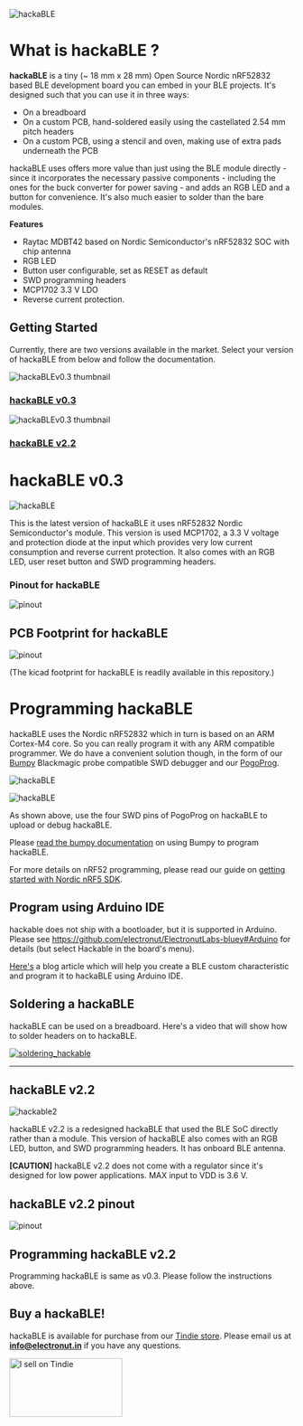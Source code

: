 ![hackaBLE](docs/hackaBLEv0.3/hackable_v0.3.jpg)
# What is hackaBLE ?

**hackaBLE** is a tiny (~ 18 mm x 28 mm) Open Source Nordic nRF52832 based BLE development board you can embed in your BLE projects. It's designed such that you can use it in three ways:

- On a breadboard
- On a custom PCB, hand-soldered easily using the castellated 2.54 mm pitch headers
- On a custom PCB, using a stencil and oven, making use of extra pads underneath the PCB

hackaBLE uses offers more value than just using the BLE module directly - since it incorporates the necessary passive components - including the ones for the buck converter for power saving - and adds an RGB LED and a button for convenience. It's also much easier to solder than the bare modules. 

**Features**

- Raytac MDBT42 based on Nordic Semiconductor's nRF52832 SOC with chip antenna
- RGB LED
- Button user configurable, set as RESET as default
- SWD programming headers
- MCP1702 3.3 V LDO
- Reverse current protection.

## Getting Started

Currently, there are two versions available in the market. Select your version of hackaBLE from below and follow the documentation. 

![hackaBLEv0.3 thumbnail](docs/hackaBLEv0.3/thumbnail.jpg)
<h3><a href="#hackaBLE_v0.3">hackaBLE v0.3</a></h3>

![hackaBLEv0.3 thumbnail](docs/hackaBLEv2.2/thumbnail.jpg)
<h3><a href="#hackaBLE_v2.2">hackaBLE v2.2</a></h3>

<h1 id="hackaBLE_v0.3"> hackaBLE v0.3 </h1>

![hackaBLE](docs/hackaBLEv0.3/hackable_v0.3.jpg)

This is the latest version of hackaBLE it uses nRF52832 Nordic Semiconductor's module. This version is used MCP1702, a 3.3 V voltage and protection diode at the input which provides very low current consumption and reverse current protection. It also comes with an RGB LED, user reset button and SWD programming headers.  

### Pinout for hackaBLE

![pinout](docs/hackaBLEv0.3/hackaBLE-pinout_V0.3.1.png)

## PCB Footprint for hackaBLE

![pinout](docs/hackaBLEv0.2/hackaBLE-dims.png)

(The kicad footprint for hackaBLE is readily available in this repository.)

<h1 id="#Programming hackaBLE"> Programming hackaBLE </h1>

hackaBLE uses the Nordic nRF52832 which in turn is based on an ARM Cortex-M4 core. So you can really program it with any ARM compatible programmer. We do have a convenient solution though, in the form of our [Bumpy][3] Blackmagic probe compatible SWD debugger and our [PogoProg][4].

![hackaBLE](docs/hackaBLEv0.2/hackaBLE-prog1.jpg)

![hackaBLE](docs/hackaBLEv0.2/hackaBLE-prog2.jpg)

As shown above, use the four SWD pins of PogoProg on hackaBLE to upload or debug hackaBLE.

Please [read the bumpy documentation][3] on using Bumpy to program hackaBLE.

For more details on nRF52 programming, please read our guide on [getting started with Nordic nRF5 SDK][1].

## Program using Arduino IDE

hackable does not ship with a bootloader, but it is supported in Arduino. Please see https://github.com/electronut/ElectronutLabs-bluey#Arduino for details (but select Hackable in the board's menu).

[Here's](https://electronut.in/using-hackable-with-arduino/) a blog article which will help you create a BLE custom characteristic and program it to hackaBLE using Arduino IDE.

## Soldering a hackaBLE

hackaBLE can be used on a breadboard. Here's a video that will show how to solder headers on to hackaBLE.

[![soldering_hackable](http://img.youtube.com/vi/VOO5d_ryxtU/0.jpg)](http://www.youtube.com/watch?v=VOO5d_ryxtU)

<hr>
<h2 id="hackaBLE_v2.2"> hackaBLE v2.2 </h2>

![hackable2](docs/hackaBLEv2.2/hack_front.jpg)

hackaBLE v2.2 is a redesigned hackaBLE that used the BLE SoC directly rather than a module. This version of hackaBLE also comes with an RGB LED, button, and SWD programming headers. It has onboard BLE antenna. 

**[CAUTION]** hackaBLE v2.2 does not come with a regulator since it's designed for low power applications. MAX input to VDD is 3.6 V.

## hackaBLE v2.2 pinout
![pinout](docs/hackaBLEv2.2/hackable_pinout.png)

## Programming hackaBLE v2.2

Programming hackaBLE is same as v0.3. Please follow the instructions above.

## Buy a hackaBLE!

hackaBLE is available for purchase from our [Tindie store][2]. Please email us at **info@electronut.in** if you have any questions.

<a href="https://www.tindie.com/stores/ElectronutLabs/?ref=offsite_badges&utm_source=sellers_ElectronutLabs&utm_medium=badges&utm_campaign=badge_large"><img src="https://d2ss6ovg47m0r5.cloudfront.net/badges/tindie-larges.png" alt="I sell on Tindie" width="200" height="104"></a>

[1]: https://github.com/electronut/ElectronutLabs-bluey/blob/master/nrf5-sdk-setup.md
[2]: https://www.tindie.com/stores/ElectronutLabs/
[3]: https://github.com/electronut/ElectronutLabs-Bumpy
[4]: https://github.com/electronut/ElectronutLabs-PogoProg
 
 
